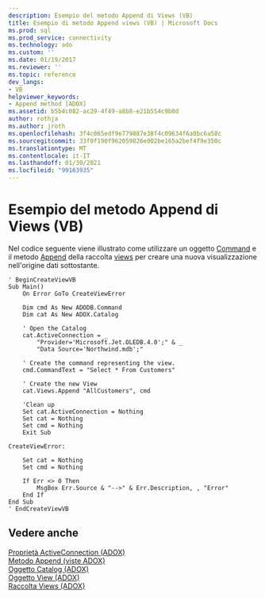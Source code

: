 ```yaml
---
description: Esempio del metodo Append di Views (VB)
title: Esempio di metodo Append views (VB) | Microsoft Docs
ms.prod: sql
ms.prod_service: connectivity
ms.technology: ado
ms.custom: ''
ms.date: 01/19/2017
ms.reviewer: ''
ms.topic: reference
dev_langs:
- VB
helpviewer_keywords:
- Append method [ADOX]
ms.assetid: b5b4c082-ac29-4f49-a8b8-e21b554c9b0d
author: rothja
ms.author: jroth
ms.openlocfilehash: 3f4c065edf9e779887e38f4c09634f6a0bc6a58c
ms.sourcegitcommit: 33f0f190f962059826e002be165a2bef4f9e350c
ms.translationtype: MT
ms.contentlocale: it-IT
ms.lasthandoff: 01/30/2021
ms.locfileid: "99163935"
---
```

# <a name="views-append-method-example-vb"></a>Esempio del metodo Append di Views (VB)
Nel codice seguente viene illustrato come utilizzare un oggetto [Command](../ado-api/command-object-ado.md) e il metodo [Append](./append-method-adox-views.md) della raccolta [views](./views-collection-adox.md) per creare una nuova visualizzazione nell'origine dati sottostante.  
  
```  
' BeginCreateViewVB  
Sub Main()  
    On Error GoTo CreateViewError  
  
    Dim cmd As New ADODB.Command  
    Dim cat As New ADOX.Catalog  
  
    ' Open the Catalog  
    cat.ActiveConnection = _  
        "Provider='Microsoft.Jet.OLEDB.4.0';" & _  
        "Data Source='Northwind.mdb';"  
  
    ' Create the command representing the view.  
    cmd.CommandText = "Select * From Customers"  
  
    ' Create the new View  
    cat.Views.Append "AllCustomers", cmd  
  
    'Clean up  
    Set cat.ActiveConnection = Nothing  
    Set cat = Nothing  
    Set cmd = Nothing  
    Exit Sub  
  
CreateViewError:  
  
    Set cat = Nothing  
    Set cmd = Nothing  
  
    If Err <> 0 Then  
        MsgBox Err.Source & "-->" & Err.Description, , "Error"  
    End If  
End Sub  
' EndCreateViewVB  
```  
  
## <a name="see-also"></a>Vedere anche  
 [Proprietà ActiveConnection (ADOX)](./activeconnection-property-adox.md)   
 [Metodo Append (viste ADOX)](./append-method-adox-views.md)   
 [Oggetto Catalog (ADOX)](./catalog-object-adox.md)   
 [Oggetto View (ADOX)](./view-object-adox.md)   
 [Raccolta Views (ADOX)](./views-collection-adox.md)